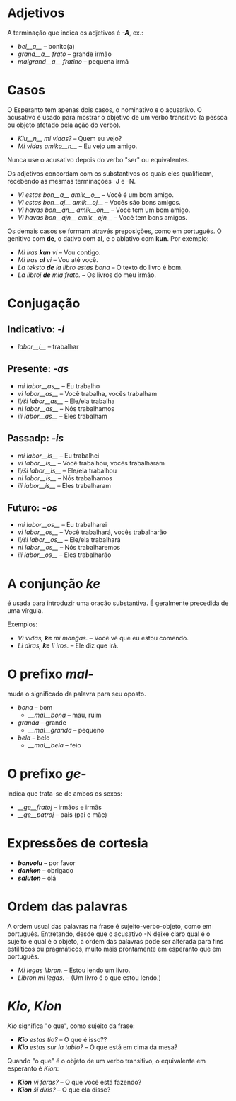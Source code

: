 # Adjetivos

A terminação que indica os adjetivos é *__-A__*, ex.:

- *bel__a__* – bonito(a)
- *grand__a__ frato* – grande irmão
- *malgrand__a__ fratino* – pequena irmã

# Casos

O Esperanto tem apenas dois casos, o nominativo e o acusativo. O acusativo é usado para mostrar o objetivo de um verbo transitivo (a pessoa ou objeto afetado pela ação do verbo).

- *Kiu__n__ mi vidas?* – Quem eu vejo?
- *Mi vidas amiko__n__* – Eu vejo um amigo.

Nunca use o acusativo depois do verbo "ser" ou equivalentes.

Os adjetivos concordam com os substantivos os quais eles qualificam, recebendo as mesmas terminações -J e -N.

- *Vi estas bon__a__ amik__o__* – Você é um bom amigo.
- *Vi estas bon__aj__ amik__oj__* – Vocês são bons amigos.
- *Vi havas bon__an__ amik__on__* – Você tem um bom amigo.
- *Vi havas bon__ajn__ amik__ojn__* – Você tem bons amigos.

Os demais casos se formam através preposições, como em português. O genitivo com __de__, o dativo com __al__, e o ablativo com __kun__. Por exemplo:  

- *Mi iras __kun__ vi* – Vou contigo.
- *Mi iras __al__ vi* – Vou até você.
- *La teksto __de__ la libro estas bona* – O texto do livro é bom.
- *La libroj __de__ mia frato.* – Os livros do meu irmão.

# Conjugação

## Indicativo: *-i*
  
- *labor__i__*          – trabalhar

## Presente: *-as*

- *mi labor__as__*      – Eu trabalho
- *vi labor__as__*      – Você trabalha, vocês trabalham
- *li/ŝi labor__as__*   – Ele/ela trabalha
- *ni labor__as__*      – Nós trabalhamos
- *ili labor__as__*     – Eles trabalham

## Passadp: *-is*

- *mi labor__is__*      – Eu trabalhei
- *vi labor__is__*      – Você trabalhou, vocês trabalharam
- *li/ŝi labor__is__*   – Ele/ela trabalhou
- *ni labor__is__*      – Nós trabalhamos
- *ili labor__is__*     – Eles trabalharam

## Futuro: *-os*

- *mi labor__os__*      – Eu trabalharei
- *vi labor__os__*      – Você trabalhará, vocês trabalharão
- *li/ŝi labor__os__*   – Ele/ela trabalhará
- *ni labor__os__*      – Nós trabalharemos
- *ili labor__os__*     – Eles trabalharão

# A conjunção *ke*

é usada para introduzir uma oração substantiva. É geralmente precedida de uma vírgula.


Exemplos:

- *Vi vidas, __ke__ mi manĝas.* – Você vê que eu estou comendo.
- *Li diras, __ke__ li iros.* – Ele diz que irá.

# O prefixo *mal-*

muda o significado da palavra para seu oposto.

- *bona* – bom
  - *__mal__bona* – mau, ruim
- *granda* – grande
  - *__mal__granda* – pequeno
- *bela* – belo
  - *__mal__bela* – feio

# O prefixo *ge-*

indica que trata-se de ambos os sexos:

- *__ge__fratoj* – irmãos e irmãs
- *__ge__patroj* – pais (pai e mãe)

# Expressões de cortesia

- *__bonvolu__* – por favor
- *__dankon__* – obrigado
- *__saluton__* – olá

# Ordem das palavras

A ordem usual das palavras na frase é sujeito-verbo-objeto, como em português. Entretando, desde que o acusativo -N deixe claro qual é o sujeito e qual é o objeto, a ordem das palavras pode ser alterada para fins estilíticos ou pragmáticos, muito mais prontamente em esperanto que em português.

- *Mi legas libron.* – Estou lendo um livro.
- *Libron mi legas.* – (Um livro é o que estou lendo.)

# *Kio, Kion*

*Kio* significa "o que", como sujeito da frase:

- *__Kio__ estas tio?* – O que é isso??
- *__Kio__ estas sur la tablo?* – O que está em cima da mesa?

Quando "o que" é o objeto de um verbo transitivo, o equivalente em esperanto é *Kion*:

- *__Kion__ vi faras?* – O que você está fazendo?
- *__Kion__ ŝi diris?* – O que ela disse?

